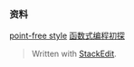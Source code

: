 ### 资料
[point-free style](https://en.wikipedia.org/wiki/Tacit_programming)
[函数式编程初探](http://www.ruanyifeng.com/blog/2012/04/functional_programming.html)


> Written with [StackEdit](https://stackedit.io/).
<!--stackedit_data:
eyJoaXN0b3J5IjpbLTIxMDIxNzE1MzNdfQ==
-->